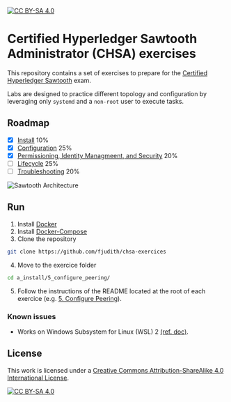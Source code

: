 [![CC BY-SA 4.0][cc-by-sa-shield]][cc-by-sa]

# Certified Hyperledger Sawtooth Administrator (CHSA) exercises

This repository contains a set of exercises to prepare for the 
[Certified Hyperledger Sawtooth](https://training.linuxfoundation.org/certification/certified-hyperledger-sawtooth-administrator-chsa/) exam.

Labs are designed to practice different topology and configuration by leveraging only `systemd` and a `non-root` user to execute tasks.

## Roadmap

* [x] [Install](./a_install) 10%
* [x] [Configuration](./b_configuration) 25%
* [x] [Permissioning, Identity Managmeent, and Security](./c_security) 20%
* [ ] [Lifecycle](./d_lifecycle) 25%
* [ ] [Troubleshooting](./e_troubleshooting) 20%

![Sawtooth Architecture](https://sawtooth.hyperledger.org/docs/core/nightly/master/_images/appdev-environment-multi-node.svg)

## Run

1. Install [Docker](https://docs.docker.com/get-docker/)
2. Install [Docker-Compose](https://docs.docker.com/compose/install/)
3. Clone the repository

```bash
git clone https://github.com/fjudith/chsa-exercices
```

4. Move to the exercice folder

```bash
cd a_install/5_configure_peering/
```

5. Follow the instructions of the README located at the root of each exercice (e.g. [5. Configure Peering](./a_install/5_configure_peering)).

### Known issues

* Works on Windows Subsystem for Linux (WSL) 2 [(ref. doc)](./docs/wsl_genie.md).


## License

This work is licensed under a
[Creative Commons Attribution-ShareAlike 4.0 International License][cc-by-sa].

[![CC BY-SA 4.0][cc-by-sa-image]][cc-by-sa]

[cc-by-sa]: http://creativecommons.org/licenses/by-sa/4.0/
[cc-by-sa-image]: https://licensebuttons.net/l/by-sa/4.0/88x31.png
[cc-by-sa-shield]: https://img.shields.io/badge/License-CC%20BY--SA%204.0-lightgrey.svg